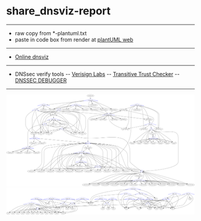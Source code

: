 # share_dnsviz-report
---
- raw copy from *-plantuml.txt 
- paste in code box from render at [plantUML web](https://plantuml.ipv9.me)
---
- [Online dnsviz](https://dnsviz.net)
---
- DNSsec verify tools
-- [Verisign Labs](https://dnssec-analyzer.verisignlabs.com/)
-- [Transitive Trust Checker](https://trans-trust.verisignlabs.com/)
-- [DNSSEC DEBUGGER](https://dnssec-debugger.verisignlabs.com/)
---
[![Transitive by name](img/en.rmutt.ac.th-names.png)](![img/en.rmutt.ac.th-names.png](https://trans-trust.verisignlabs.com/pix/en.rmutt.ac.th-names.png))
[![Transitive by ASn](img/en.rmutt.ac.th-asns.png)](https://trans-trust.verisignlabs.com/pix/en.rmutt.ac.th-asns.png)